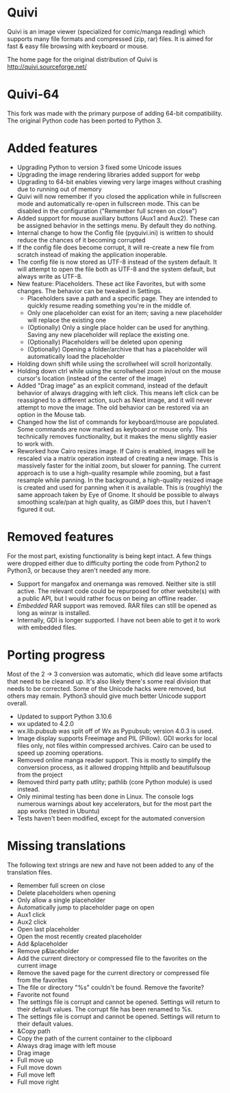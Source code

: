 # Quivi
Quivi is an image viewer (specialized for comic/manga reading) which supports many file formats and compressed (zip, rar) files. It is aimed for fast & easy file browsing with keyboard or mouse. 
 
The home page for the original distribution of Quivi is http://quivi.sourceforge.net/

# Quivi-64
This fork was made with the primary purpose of adding 64-bit compatibility. The original Python code has been ported to Python 3.

# Added features
- Upgrading Python to version 3 fixed some Unicode issues
- Upgrading the image rendering libraries added support for webp
- Upgrading to 64-bit enables viewing very large images without crashing due to running out of memory
- Quivi will now remember if you closed the application while in fullscreen mode and automatically re-open in fullscreen mode. This can be disabled in the configuration ("Remember full screen on close")
- Added support for mouse auxiliary buttons (Aux1 and Aux2). These can be assigned behavior in the settings menu. By default they do nothing.
- Internal change to how the Config file (pyquivi.ini) is written to should reduce the chances of it becoming corrupted
- If the config file does become corrupt, it will re-create a new file from scratch instead of making the application inoperable.
- The config file is now stored as UTF-8 instead of the system default. It will attempt to open the file both as UTF-8 and the system default, but always write as UTF-8.
- New feature: Placeholders. These act like Favorites, but with some changes. The behavior can be tweaked in Settings.
    - Placeholders save a path and a specific page. They are intended to quickly resume reading something you're in the middle of.
    - Only one placeholder can exist for an item; saving a new placeholder will replace the existing one
    - (Optionally) Only a single place holder can be used for anything. Saving any new placeholder will replace the existing one.
    - (Optionally) Placeholders will be deleted upon opening
    - (Optionally) Opening a folder/archive that has a placeholder will automatically load the placeholder
- Holding down shift while using the scrollwheel will scroll horizontally.
- Holding down ctrl while using the scrollwheel zoom in/out on the mouse cursor's location (instead of the center of the image)
- Added "Drag image" as an explicit command, instead of the default behavior of always dragging with left click. This means left click can be reassigned to a different action, such as Next image, and it will never attempt to move the image. The old behavior can be restored via an option in the Mouse tab.
- Changed how the list of commands for keyboard/mouse are populated. Some commands are now marked as keyboard or mouse only. This technically removes functionality, but it makes the menu slightly easier to work with.
- Reworked how Cairo resizes image. If Cairo is enabled, images will be rescaled via a matrix operation instead of creating a new image. This is massively faster for the initial zoom, but slower for panning. The current approach is to use a high-quality resample while zooming, but a fast resample while panning. In the background, a high-quality resized image is created and used for panning when it is available. This is (roughly) the same approach taken by Eye of Gnome. It should be possible to always smoothing scale/pan at high quality, as GIMP does this, but I haven't figured it out.


# Removed features
For the most part, existing functionality is being kept intact. A few things were dropped either due to difficulty porting the code from Python2 to Python3, or because they aren't needed any more.
- Support for mangafox and onemanga was removed. Neither site is still active. The relevant code could be repurposed for other website(s) with a public API, but I would rather focus on being an offline reader.
- *Embedded* RAR support was removed. RAR files can still be opened as long as winrar is installed. 
- Internally, GDI is longer supported. I have not been able to get it to work with embedded files.

# Porting progress
Most of the 2 -> 3 conversion was automatic, which did leave some artifacts that need to be cleaned up. It's also likely there's some real division that needs to be corrected. Some of the Unicode hacks were removed, but others may remain. Python3 should give much better Unicode support overall.

- Updated to support Python 3.10.6
- wx updated to 4.2.0
- wx.lib.pubsub was split off of Wx as Pypubsub; version 4.0.3 is used.
- Image display supports Freeimage and PIL (Pillow). GDI works for local files only, not files within compressed archives. Cairo can be used to speed up zooming operations.
- Removed online manga reader support. This is mostly to simplify the conversion process, as it allowed dropping httplib and beautifulsoup from the project
- Removed third party path utlity; pathlib (core Python module) is used instead.
- Only minimal testing has been done in Linux. The console logs numerous warnings about key accelerators, but for the most part the app works (tested in Ubuntu)
- Tests haven't been modified, except for the automated conversion

# Missing translations
The following text strings are new and have not been added to any of the translation files.

- Remember full screen on close
- Delete placeholders when opening
- Only allow a single placeholder
- Automatically jump to placeholder page on open
- Aux1 click
- Aux2 click
- Open last placeholder
- Open the most recently created placeholder
- Add &placeholder
- Remove p&laceholder
- Add the current directory or compressed file to the favorites on the current image
- Remove the saved page for the current directory or compressed file from the favorites
- The file or directory "%s" couldn't be found. Remove the favorite?
- Favorite not found
- The settings file is corrupt and cannot be opened. Settings will return to their default values. The corrupt file has been renamed to %s.
- The settings file is corrupt and cannot be opened. Settings will return to their default values.
- &Copy path
- Copy the path of the current container to the clipboard
- Always drag image with left mouse
- Drag image
- Full move up
- Full move down
- Full move left
- Full move right
